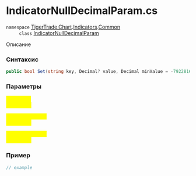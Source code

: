 
# IndicatorNullDecimalParam.cs
`namespace` [TigerTrade.Chart](../../../../../TigerTrade.Chart.md).[Indicators](../../../../../TigerTrade.Chart/Indicators.md).[Common](../../../../../TigerTrade.Chart/Indicators/Common.md)  
&nbsp;&nbsp;&nbsp;&nbsp;&nbsp;&nbsp;&nbsp;&nbsp;&nbsp;`class` [IndicatorNullDecimalParam](../../IndicatorNullDecimalParam.cs.md)

Описание

### Синтаксис
```csharp
public bool Set(string key, Decimal? value, Decimal minValue = -79228162514264337593543950335M, Decimal maxValue = 79228162514264337593543950335M)
```
### Параметры  
<mark style="color:yellow;">`key` *`string`*  
 *Описание*  
  
<mark style="color:yellow;">`minValue` *`Decimal`*  
 *Описание*  
  
<mark style="color:yellow;">`maxValue` *`Decimal`*  
 *Описание*  
  


### Пример  
```csharp
// example
```
                    
                    